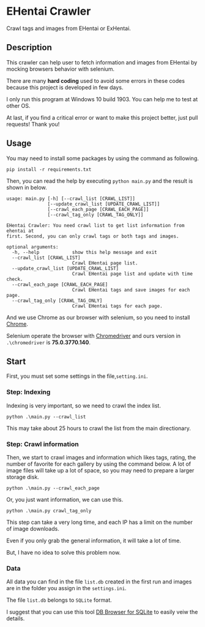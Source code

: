 
# EHentai Crawler

Crawl tags and images from EHentai or ExHentai.

## Description

This crawler can help user to fetch information and images from EHentai by mocking browsers behavior with selenium.

There are many **hard coding** used to avoid some errors in these codes because this project is developed in few days.

I only run this program at Windows 10 build 1903. You can help me to test at other OS.

At last, if you find a critical error or want to make this project better, just pull requests! Thank you!

## Usage 

You may need to install some packages by using the command as following.

`pip install -r requirements.txt`

Then, you can read the help by executing `python main.py` and the result is shown in below.

```
usage: main.py [-h] [--crawl_list [CRAWL_LIST]]
               [--update_crawl_list [UPDATE_CRAWL_LIST]]
               [--crawl_each_page [CRAWL_EACH_PAGE]]
               [--crawl_tag_only [CRAWL_TAG_ONLY]]

EHentai Crawler: You need crawl list to get list information from ehentai at
first. Second, you can only crawl tags or both tags and images.

optional arguments:
  -h, --help            show this help message and exit
  --crawl_list [CRAWL_LIST]
                        Crawl EHentai page list.
  --update_crawl_list [UPDATE_CRAWL_LIST]
                        Crawl EHentai page list and update with time check.
  --crawl_each_page [CRAWL_EACH_PAGE]
                        Crawl EHentai tags and save images for each page.
  --crawl_tag_only [CRAWL_TAG_ONLY]
                        Crawl EHentai tags for each page.
```

And we use Chrome as our browser with selenium, so you need to install [Chrome](https://www.google.com/chrome/).

Selenium operate the browser with [Chromedriver](https://chromedriver.chromium.org/) and ours version in `.\chromedriver` is **75.0.3770.140**.

## Start

First, you must set some settings in the file,`setting.ini`.

### Step: Indexing

Indexing is very important, so we need to crawl the index list.

`python .\main.py --crawl_list`

This may take about 25 hours to crawl the list from the main directionary.

### Step: Crawl information

Then, we start to crawl images and information which likes tags, rating, the number of favorite for each gallery by using the command below. A lot of image files will take up a lot of space, so you may need to prepare a larger storage disk.

`python .\main.py --crawl_each_page`

Or, you just want information, we can use this.

`python .\main.py crawl_tag_only`

This step can take a very long time, and each IP has a limit on the number of image downloads. 

Even if you only grab the general information, it will take a lot of time. 

But, I have no idea to solve this problem now.


### Data

All data you can find in the file `list.db` created in the first run and images are in the folder you assign in the `settings.ini`.

The file `list.db` belongs to `SQLite` format.

I suggest that you can use this tool [DB Browser for SQLite](https://sqlitebrowser.org/) to easily veiw the details.


